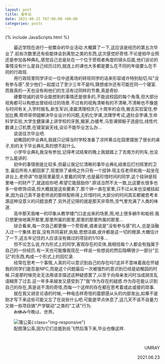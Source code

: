 ```yaml
---
layout: post
title: 准毕业
date: 2021-06-23 T07:00:00 +08:00
categories: posts
---
```


{% include JavaScripts.html %}

&emsp;&emsp;最近学院在进行一些繁杂的毕业活动.大概算了一下,这应该是经历的第五次毕业了.前些次数里还有些能体会到离愁之类的东西,这次感觉好奇怪.不论是拍毕业照还是参加各种典礼,感觉自己总是处在一个位于旁观者角度的镜头后面,他们谈论的事情没有什么是自己经历过的,就连上的课也大多都是要么在不同的年级要么在不同的行政班.  
&emsp;&emsp;用行政班里同学评论一位中途离场的转班同学的话来形容或许特别贴切,叫"没有参与感".至少他们一起度过了至少三年不是吗,猜想或许还有可能在同一个寝室.而我真的一天也没有和他们的生活有过同样的节奏,真是奇妙.  
&emsp;&emsp;硬要坦诚的说毕业能想到的事情还是很多的,不能说校园的每个角落,但大部分视角都可以构想出曾经经过的场景.不过有的视角清晰有的不清晰,不清晰也不像是与时间有关,入学时报名,新生军训,凌晨清理校庆几十周年的会场,搬去实验室住,参加比赛,帮师哥师姐解决毕业设计的问题,无机化学课,法理学考试,退社会学课,生命科学实验,大学生健康课上讲学校的牙医,搬家,办缓考,马哲课掷骰子选座位,线性代数课上订机票,在寝室装天线,谈论不能毕业怎么办...  
&emsp;&emsp;说说往次毕业吧.  
&emsp;&emsp;幼稚园的毕业典礼我就只记得当时学校准备了凉拌黄瓜在园里摆放了很长的桌子,别的关于毕业典礼真的想不起什么.  
&emsp;&emsp;小学毕业典礼我没有参加,记得考试结束的晚上我就踏上了去南方的列车,也没什么能讲的.  
&emsp;&emsp;初中的事情倒是比较多,但最让我记忆清晰的事毕业典礼结束后打扫班里的卫生.最后所有人都回家了,班里除了桌椅之外只有一个挂钟.班主任老师和我一起坐在讲台上,老师讲"你是班里最受人爱戴的同学,也是最珍惜时间的同学,这个挂钟是班里唯一的财产了,就送给你吧.希望它能鼓励你".原话当然不太一致,比这要长很多也多一些修饰词语,但大概就是这些要素了.那个钟一直在家里,只不过从来也没被挂起来,因为自己真不是老师说的那样配称得上珍惜时间,大部分的时间其实都被思考本源这种没意义的问题浪费了.另外还记得的就是那天非常热,空气里充满了人类的味道.  
&emsp;&emsp;高中那天我唯一的印象从教学楼门口走出来的场景,雨,地上很多蜗牛和蚯蚓.我只想更快地离开那里,那里所属的那里,那里的那里所属的那里...  
&emsp;&emsp;综合看来,每一次自己都更像一个旁观者,或者说是"没有参与感"的人,总是没融入过一个集体.脸盲,没有共同喜好,执拗,思想洁癖,或许都是这一切的根源.大概估计了一下,这五年记住的人应该没有做过的项目的1/10多...  
&emsp;&emsp;但不论怎么说,作为形式上的同学,客观存在的实体,我相信每个人都会有独属于自己的一份经历.有一天也可能像我现在一样说一些想说的然后隐瞒很少一部分"忘记"的东西,构成一个形式上的回忆录.  
&emsp;&emsp;经常在思考一个事情,人真的可以意识到自己的存在吗?这并不意味着我在怀疑我的同学们是否是NPC,而是这个问题最后一次被强烈的意识到已经是幼稚园的时候.只是那时候完全无法用语言描述这种疑惑罢了,以至于向母亲发问时当成胡言乱语糊弄了过去.这一年多来越发又感受到了"我"作为存在的疑惑.作为存在能认识到自己的存在,真是说不清的奇怪,而每一个这样的存在都在思考着或此或彼的琐事.  
&emsp;&emsp;就在我又胡言论语的时候,一种电击样奇怪的震颤感从头的内部发出,如果不是刚才写下来这些可能又忘了在说些什么吧.可能是早点休息了,这几天不该不自量力又做一些项目搞"产学联动"之类的"工读"行为.  
&emsp;&emsp;~~お休み~~今晩は、世界。  

&emsp;&emsp;![蒲公英](/include/Blog/20210623_001.jpg){:class="img-responsive"}  
&emsp;&emsp;配图蒲公英,因为它们总能到处飞然后落下来,毕业也像这样.  

&emsp;&emsp;  
<p align="right">UMRAY</p>
<p align="right">2021.06.23</p>
